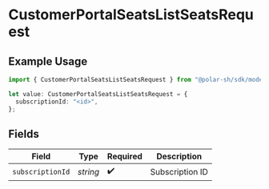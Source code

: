 # CustomerPortalSeatsListSeatsRequest

## Example Usage

```typescript
import { CustomerPortalSeatsListSeatsRequest } from "@polar-sh/sdk/models/operations/customerportalseatslistseats.js";

let value: CustomerPortalSeatsListSeatsRequest = {
  subscriptionId: "<id>",
};
```

## Fields

| Field              | Type               | Required           | Description        |
| ------------------ | ------------------ | ------------------ | ------------------ |
| `subscriptionId`   | *string*           | :heavy_check_mark: | Subscription ID    |